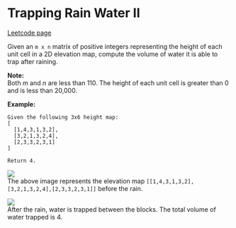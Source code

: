 # Trapping Rain Water II
[Leetcode page](https://leetcode.com/problems/trapping-rain-water-ii/description)

Given an `m x n` matrix of positive integers representing the height of each
unit cell in a 2D elevation map, compute the volume of water it is able to
trap after raining.

**Note:**  
Both _m_ and _n_ are less than 110. The height of each unit cell is greater
than 0 and is less than 20,000.

**Example:**

    
    
    Given the following 3x6 height map:
    [
      [1,4,3,1,3,2],
      [3,2,1,3,2,4],
      [2,3,3,2,3,1]
    ]
    
    Return 4.
    

![](/static/images/problemset/rainwater_empty.png)  
The above image represents the elevation map
`[[1,4,3,1,3,2],[3,2,1,3,2,4],[2,3,3,2,3,1]]` before the rain.

![](/static/images/problemset/rainwater_fill.png)  
After the rain, water is trapped between the blocks. The total volume of water
trapped is 4.

